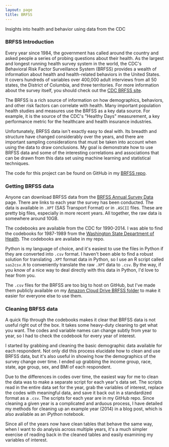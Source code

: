 ```yaml
---
layout: page
title: BRFSS
---
```


Insights into health and behavior using data from the CDC

### BRFSS Introduction

Every year since 1984, the government has called around the country and asked people a series of probing questions about their health. As the largest and longest running health survey system in the world, the CDC's Behavioral Risk Factor Surveillance System (BRFSS) provides a wealth of information about health and health-related behaviors in the United States. It covers hundreds of variables over 400,000 adult interviews from all 50 states, the District of Columbia, and three territories. For more information about the survey itself, you should check out the [CDC BRFSS site](http://www.cdc.gov/brfss/).

The BRFSS is a rich source of information on how demographics, behaviors, and other risk factors can correlate with health. Many important population health studies and measures use the BRFSS as a key data source. For example, it is the source of the CDC's "Healthy Days" measurement, a key performance metric for the healthcare and health insurance industries.

Unfortunately, BRFSS data isn't exactly easy to deal with. Its breadth and structure have changed considerably over the years, and there are important sampling considerations that must be taken into account when using the data to draw conclusions. My goal is demonstrate how to use BRFSS data and some of the interesting correlations and associations that can be drawn from this data set using machine learning and statistical techniques.

The code for this project can be found on GitHub in my [BRFSS repo](https://github.com/winstonlarson/brfss).

### Getting BRFSS data

Anyone can download BRFSS data from the [BRFSS Annual Survey Data](http://www.cdc.gov/brfss/annual_data/annual_data.htm) page. There are links to each year the survey has been conducted. The data is available in `.XPT` (SAS Transport Format) or in `.ASCII` files. These are pretty big files, especially in more recent years. All together, the raw data is somewhere around 10GB.

The codebooks are available from the CDC for 1990-2014. I was able to find the codebooks for 1987-1989 from the [Washington State Department of Health](http://www.doh.wa.gov/DataandStatisticalReports/DataSystems/BehavioralRiskFactorSurveillanceSystemBRFSS/BRFSSQuestionnairesandCodebooks). The codebooks are availabe in my repo.

Python is my language of choice, and it's easiest to use the files in Python if they are converted into `.csv` format.  I haven't been able to find a robust solution for translating `.XPT` format data in Python, so I use an R script called `sas2csv.R` to conveniently translate the raw `.XPT` data to `.csv`. By the way, if you know of a nice way to deal directly with this data in Python, I'd love to hear from you.

The `.csv` files for the BRFSS are too big to host on GitHub, but I've made them publicly available on my [Amazon Cloud Drive BRFSS folder](https://www.amazon.com) to make it easier for everyone else to use them.

### Cleaning BRFSS data
A quick flip through the codebooks makes it clear that BRFSS data is not useful right out of the box. It takes some heavy-duty cleaning to get what you want. The codes and variable names can change subtly from year to year, so I had to check the codebook for every year of interest.

I started by grabbing and cleaning the basic demographic data available for each respondent. Not only did this process elucidate how to clean and use BRFSS data, but it's also useful in showing how the demographics of the survey change over time. I ended up grabbing the income group, race, state, age group, sex, and BMI of each respondent.

Due to the differences in codes over time, the easiest way for me to clean the data was to make a separate script for each year's data set. The scripts read in the entire data set for the year, grab the variables of interest, replace the codes with meaningful data, and save it back out in a standardized format as a `.csv`. The scripts for each year are in my GitHub repo. Since cleaning a given year is a complicated and arduous process, I have detailed my methods for cleaning up an example year (2014) in a blog post, which is also available as an iPython notebook.

Since all of the years now have clean tables that behave the same way, when I want to do analysis across multiple years, it's a much simpler exercise of reading back in the cleaned tables and easily examining my variables of interest.
